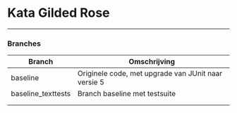 # Kata Gilded Rose
---

### Branches

| Branch | Omschrijving  | 
|---|---|
| baseline | Originele code, met upgrade van JUnit naar versie 5 |
| baseline_texttests | Branch baseline met testsuite |
|   |   |
|   |   |